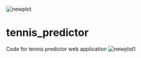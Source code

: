 ![newplot](https://user-images.githubusercontent.com/50035210/135843538-aa61eb4e-ab6f-4059-8868-c7faab2cfea1.png)
# tennis_predictor
Code for tennis predictor web application
![newplot1]()
